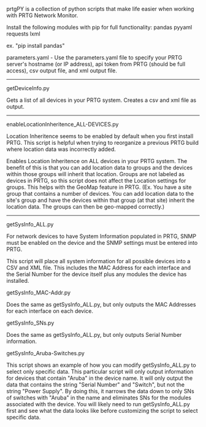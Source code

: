 prtgPY is a collection of python scripts that make life easier when working with PRTG Network Monitor. 

Install the following modules with pip for full functionality:
pandas
pyyaml
requests
lxml

ex. "pip install pandas"

parameters.yaml - Use the parameters.yaml file to specify your PRTG server's hostname (or IP address), api token from PRTG (should be full access), csv output file, and xml output file. 

------------------------------------------------------------------------------------------------------------------------------------------------------------------------
getDeviceInfo.py

Gets a list of all devices in your PRTG system. Creates a csv and xml file as output. 

-------------------------------------------------------------------------------------------------------------------------------------------------------------------------
enableLocationInheritence_ALL-DEVICES.py

Location Inheritence seems to be enabled by default when you first install PRTG. This script is helpful when trying to reorganize a previous PRTG build where location data was incorrectly added. 

Enables Location Inheritence on ALL devices in your PRTG system. The benefit of this is that you can add location data to groups and the devices within those groups will inherit that location. 
Groups are not labeled as devices in PRTG, so this script does not affect the Location settings for groups. This helps with the GeoMap feature in PRTG. (Ex. You have a site group that contains a number of devices. You can add location data to the site's group and have the devices within that group (at that site) inherit the location data. The groups can then be geo-mapped correctly.)

---------------------------------------------------------------------------------------------------------------------------------------------------------------------------
getSysInfo_ALL.py

For network devices to have System Information populated in PRTG, SNMP must be enabled on the device and the SNMP settings must be entered into PRTG. 

This script will place all system information for all possible devices into a CSV and XML file. This includes the MAC Address for each interface and the Serial Number for the device itself plus any modules the device has installed. 

getSysInfo_MAC-Addr.py

Does the same as getSysInfo_ALL.py, but only outputs the MAC Addresses for each interface on each device. 

getSysInfo_SNs.py

Does the same as getSysInfo_ALL.py, but only outputs Serial Number information.

getSysInfo_Aruba-Switches.py

This script shows an example of how you can modify getSysInfo_ALL.py to select only specific data. This particular script will only output information for devices that contain "Aruba" in the device name. It will only output the data that contains the string "Serial Number" and "Switch", but not the string "Power Supply". By doing this, it narrows the data down to only SNs of switches with "Aruba" in the name and eliminates SNs for the modules associated with the device. You will likely need to run getSysInfo_ALL.py first and see what the data looks like before customizing the script to select specific data. 
